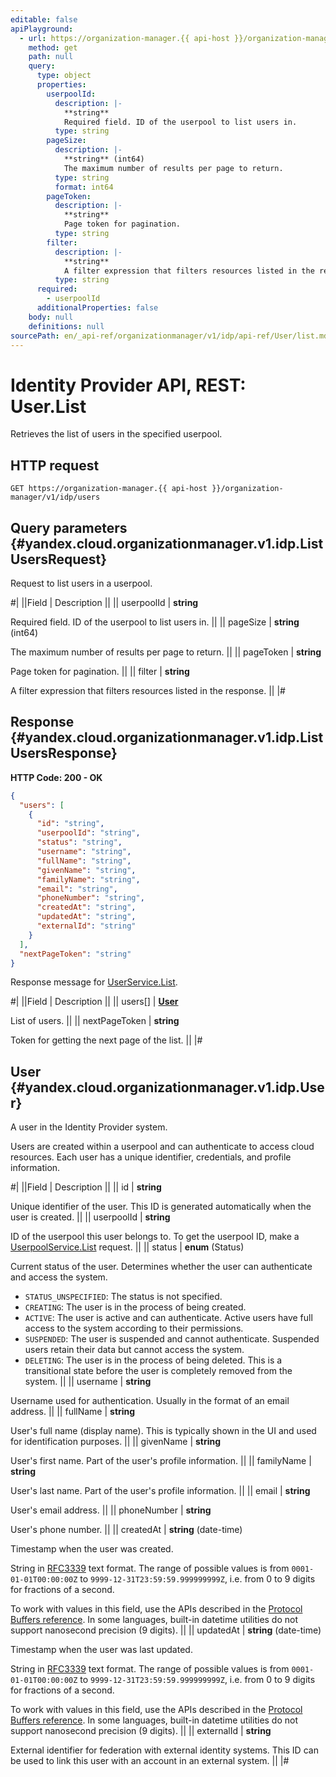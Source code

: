 ```yaml
---
editable: false
apiPlayground:
  - url: https://organization-manager.{{ api-host }}/organization-manager/v1/idp/users
    method: get
    path: null
    query:
      type: object
      properties:
        userpoolId:
          description: |-
            **string**
            Required field. ID of the userpool to list users in.
          type: string
        pageSize:
          description: |-
            **string** (int64)
            The maximum number of results per page to return.
          type: string
          format: int64
        pageToken:
          description: |-
            **string**
            Page token for pagination.
          type: string
        filter:
          description: |-
            **string**
            A filter expression that filters resources listed in the response.
          type: string
      required:
        - userpoolId
      additionalProperties: false
    body: null
    definitions: null
sourcePath: en/_api-ref/organizationmanager/v1/idp/api-ref/User/list.md
---
```


# Identity Provider API, REST: User.List

Retrieves the list of users in the specified userpool.

## HTTP request

```
GET https://organization-manager.{{ api-host }}/organization-manager/v1/idp/users
```

## Query parameters {#yandex.cloud.organizationmanager.v1.idp.ListUsersRequest}

Request to list users in a userpool.

#|
||Field | Description ||
|| userpoolId | **string**

Required field. ID of the userpool to list users in. ||
|| pageSize | **string** (int64)

The maximum number of results per page to return. ||
|| pageToken | **string**

Page token for pagination. ||
|| filter | **string**

A filter expression that filters resources listed in the response. ||
|#

## Response {#yandex.cloud.organizationmanager.v1.idp.ListUsersResponse}

**HTTP Code: 200 - OK**

```json
{
  "users": [
    {
      "id": "string",
      "userpoolId": "string",
      "status": "string",
      "username": "string",
      "fullName": "string",
      "givenName": "string",
      "familyName": "string",
      "email": "string",
      "phoneNumber": "string",
      "createdAt": "string",
      "updatedAt": "string",
      "externalId": "string"
    }
  ],
  "nextPageToken": "string"
}
```

Response message for [UserService.List](#List).

#|
||Field | Description ||
|| users[] | **[User](#yandex.cloud.organizationmanager.v1.idp.User)**

List of users. ||
|| nextPageToken | **string**

Token for getting the next page of the list. ||
|#

## User {#yandex.cloud.organizationmanager.v1.idp.User}

A user in the Identity Provider system.

Users are created within a userpool and can authenticate to access cloud resources.
Each user has a unique identifier, credentials, and profile information.

#|
||Field | Description ||
|| id | **string**

Unique identifier of the user.
This ID is generated automatically when the user is created. ||
|| userpoolId | **string**

ID of the userpool this user belongs to.
To get the userpool ID, make a [UserpoolService.List](/docs/organization/idp/api-ref/Userpool/list#List) request. ||
|| status | **enum** (Status)

Current status of the user.
Determines whether the user can authenticate and access the system.

- `STATUS_UNSPECIFIED`: The status is not specified.
- `CREATING`: The user is in the process of being created.
- `ACTIVE`: The user is active and can authenticate.
Active users have full access to the system according to their permissions.
- `SUSPENDED`: The user is suspended and cannot authenticate.
Suspended users retain their data but cannot access the system.
- `DELETING`: The user is in the process of being deleted.
This is a transitional state before the user is completely removed from the system. ||
|| username | **string**

Username used for authentication.
Usually in the format of an email address. ||
|| fullName | **string**

User's full name (display name).
This is typically shown in the UI and used for identification purposes. ||
|| givenName | **string**

User's first name.
Part of the user's profile information. ||
|| familyName | **string**

User's last name.
Part of the user's profile information. ||
|| email | **string**

User's email address. ||
|| phoneNumber | **string**

User's phone number. ||
|| createdAt | **string** (date-time)

Timestamp when the user was created.

String in [RFC3339](https://www.ietf.org/rfc/rfc3339.txt) text format. The range of possible values is from
`0001-01-01T00:00:00Z` to `9999-12-31T23:59:59.999999999Z`, i.e. from 0 to 9 digits for fractions of a second.

To work with values in this field, use the APIs described in the
[Protocol Buffers reference](https://developers.google.com/protocol-buffers/docs/reference/overview).
In some languages, built-in datetime utilities do not support nanosecond precision (9 digits). ||
|| updatedAt | **string** (date-time)

Timestamp when the user was last updated.

String in [RFC3339](https://www.ietf.org/rfc/rfc3339.txt) text format. The range of possible values is from
`0001-01-01T00:00:00Z` to `9999-12-31T23:59:59.999999999Z`, i.e. from 0 to 9 digits for fractions of a second.

To work with values in this field, use the APIs described in the
[Protocol Buffers reference](https://developers.google.com/protocol-buffers/docs/reference/overview).
In some languages, built-in datetime utilities do not support nanosecond precision (9 digits). ||
|| externalId | **string**

External identifier for federation with external identity systems.
This ID can be used to link this user with an account in an external system. ||
|#